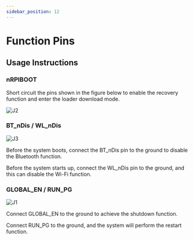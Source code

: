 ```yaml
---
sidebar_position: 12
---
```


# Function Pins

## Usage Instructions

### nRPIBOOT

Short circuit the pins shown in the figure below to enable the recovery function and enter the loader download mode.

![J2](/img/cm3j/j2.webp)

### BT_nDis / WL_nDis

![J3](/img/cm3j/j3.webp)

Before the system boots, connect the BT_nDis pin to the ground to disable the Bluetooth function.

Before the system starts up, connect the WL_nDis pin to the ground, and this can disable the Wi-Fi function.

### GLOBAL_EN / RUN_PG

![J1](/img/cm3j/j1.webp)

Connect GLOBAL_EN to the ground to achieve the shutdown function.

Connect RUN_PG to the ground, and the system will perform the restart function.
